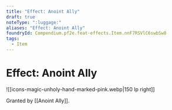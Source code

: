 ```yaml
---
title: "Effect: Anoint Ally"
draft: true
noteType: ":luggage:"
aliases: "Effect: Anoint Ally"
foundryId: Compendium.pf2e.feat-effects.Item.nnF7RSVlC6swbSw8
tags:
  - Item
---
```


# Effect: Anoint Ally
![[icons-magic-unholy-hand-marked-pink.webp|150 lp right]]

Granted by [[Anoint Ally]].
